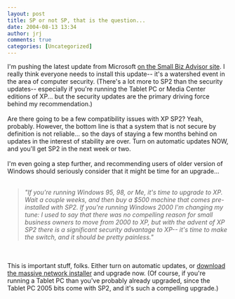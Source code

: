 ```yaml
---
layout: post
title: SP or not SP, that is the question...
date: 2004-08-13 13:34
author: jrj
comments: true
categories: [Uncategorized]
---
```

I'm pushing the latest update from Microsoft <a href="http://www.small-biz-advisor.com/news/blog/2004/08/sp-or-not-sp-that-is-question.html">on the Small Biz Advisor site</a>. I really think everyone needs to install this update-- it's a watershed event in the area of computer security. (There's a lot more to SP2 than the security updates-- especially if you're running the Tablet PC or Media Center editions of XP... but the security updates are the primary driving force behind my recommendation.)<br /><br />Are there going to be a few compatibility issues with XP SP2? Yeah, probably. However, the bottom line is that a system that is not secure by definition is not reliable... so the days of staying a few months behind on updates in the interest of stability are over. Turn on automatic updates NOW, and you'll get SP2 in the next week or two.<br /><br />I'm even going a step further, and recommending users of older version of Windows should seriously consider that it might be time for an upgrade...<br /><br />*<blockquote>"If you're running Windows 95, 98, or Me, it's time to upgrade to XP. Wait a couple weeks, and then buy a $500 machine that comes pre-installed with SP2. If you're running Windows 2000 I'm changing my tune: I used to say that there was no compelling reason for small business owners to move from 2000 to XP, but with the advent of XP SP2 there is a significant security advantage to XP-- it's time to make the switch, and it should be pretty painless."</blockquote>*<br /><br />This is important stuff, folks. Either turn on automatic updates, or <a href="http://www.microsoft.com/downloads/details.aspx?FamilyId=049C9DBE-3B8E-4F30-8245-9E368D3CDB5A&amp;displaylang=en" target="_blank">download the massive network installer</a> and upgrade now. (Of course, if you're running a Tablet PC than you've probably already upgraded, since the Tablet PC 2005 bits come with SP2, and it's such a compelling upgrade.)
